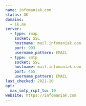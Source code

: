 ```yaml
---
name: infomaniak.com
status: OK
domains:
  - ik.me
server:
  - type: imap
    socket: SSL
    hostname: mail.infomaniak.com
    port: 993
    username_pattern: EMAIL
  - type: smtp
    socket: SSL
    hostname: mail.infomaniak.com
    port: 465
    username_pattern: EMAIL
last_checked: 2021-10
opt:
  max_smtp_rcpt_to: 10
website: https://infomaniak.com
---
```

